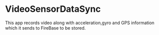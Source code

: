 # VideoSensorDataSync
This app records video along with acceleration,gyro and GPS information which it sends to FireBase to be stored.
